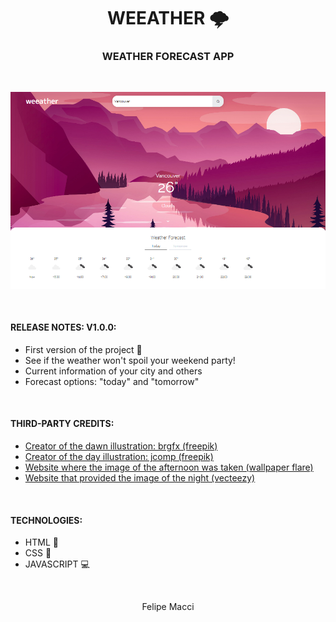 <h1 align="center">WEEATHER 🌩</h1>
<h3 align="center">WEATHER FORECAST APP</h3>

<br/>

<p align="center">
    <img width="800px" src="./.github/demo.png" alt="Demo Image">
</p>

<br />

#### RELEASE NOTES: V1.0.0:
- First version of the project 🎉
- See if the weather won't spoil your weekend party!
- Current information of your city and others
- Forecast options: "today" and "tomorrow"

<br />

#### THIRD-PARTY CREDITS:
- <a href="https://www.freepik.com/author/brgfx">Creator of the dawn illustration: brgfx (freepik)</a>
- <a href="https://www.freepik.com/author/jcomp" target="_blank">Creator of the day illustration: jcomp (freepik)</a>
- <a href="https://www.wallpaperflare.com/vector-landscape-forest-mountains-sunset-wallpaper-ybzax" target="_blank">Website where the image of the afternoon was taken (wallpaper flare)</a>
- <a href="https://www.vecteezy.com/free-vector/nature">Website that provided the image of the night (vecteezy)</a>

<br />

#### TECHNOLOGIES:
- HTML 📄
- CSS 🎨
- JAVASCRIPT 💻

<br />

<p align="center">Felipe Macci</p>